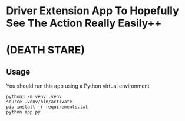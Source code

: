 # Driver Extension App To Hopefully  See The Action Really Easily++ 
# (DEATH STARE)

## Usage

You should run this app using a Python virtual environment
```
python3 -m venv .venv
source .venv/bin/activate
pip install -r requirements.txt
python app.py
```